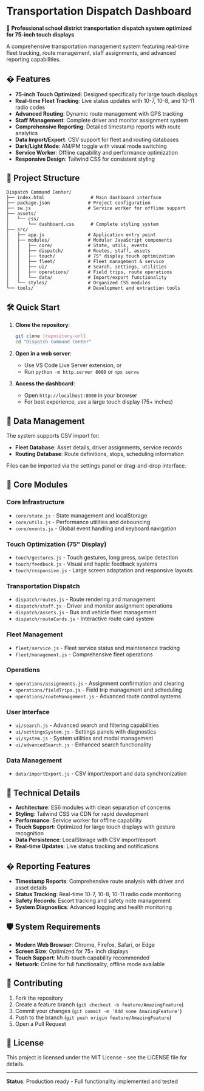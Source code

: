 # Transportation Dispatch Dashboard

🚌 **Professional school district transportation dispatch system optimized for 75-inch touch displays**

A comprehensive transportation management system featuring real-time fleet tracking, route management, staff assignments, and advanced reporting capabilities.

## � Features

- **75-inch Touch Optimized**: Designed specifically for large touch displays
- **Real-time Fleet Tracking**: Live status updates with 10-7, 10-8, and 10-11 radio codes
- **Advanced Routing**: Dynamic route management with GPS tracking
- **Staff Management**: Complete driver and monitor assignment system
- **Comprehensive Reporting**: Detailed timestamp reports with route analytics
- **Data Import/Export**: CSV support for fleet and routing databases
- **Dark/Light Mode**: AM/PM toggle with visual mode switching
- **Service Worker**: Offline capability and performance optimization
- **Responsive Design**: Tailwind CSS for consistent styling

## 📁 Project Structure

```
Dispatch Command Center/
├── index.html                 # Main dashboard interface
├── package.json              # Project configuration
├── sw.js                     # Service worker for offline support
├── assets/
│   └── css/
│       └── dashboard.css      # Complete styling system
├── src/
│   ├── app.js                # Application entry point
│   ├── modules/              # Modular JavaScript components
│   │   ├── core/             # State, utils, events
│   │   ├── dispatch/         # Routes, staff, assets
│   │   ├── touch/            # 75" display touch optimization
│   │   ├── fleet/            # Fleet management & service
│   │   ├── ui/               # Search, settings, utilities
│   │   ├── operations/       # Field trips, route operations
│   │   └── data/             # Import/export functionality
│   └── styles/               # Organized CSS modules
└── tools/                    # Development and extraction tools
```

## 🛠️ Quick Start

1. **Clone the repository**:
   ```bash
   git clone [repository-url]
   cd "Dispatch Command Center"
   ```

2. **Open in a web server**:
   - Use VS Code Live Server extension, or
   - Run `python -m http.server 8000` or `npx serve`

3. **Access the dashboard**:
   - Open `http://localhost:8000` in your browser
   - For best experience, use a large touch display (75+ inches)

## 💾 Data Management

The system supports CSV import for:
- **Fleet Database**: Asset details, driver assignments, service records
- **Routing Database**: Route definitions, stops, scheduling information

Files can be imported via the settings panel or drag-and-drop interface.

## 🎯 Core Modules

### **Core Infrastructure**
- `core/state.js` - State management and localStorage
- `core/utils.js` - Performance utilities and debouncing
- `core/events.js` - Global event handling and keyboard navigation

### **Touch Optimization (75" Display)**
- `touch/gestures.js` - Touch gestures, long press, swipe detection
- `touch/feedback.js` - Visual and haptic feedback systems
- `touch/responsive.js` - Large screen adaptation and responsive layouts

### **Transportation Dispatch**
- `dispatch/routes.js` - Route rendering and management
- `dispatch/staff.js` - Driver and monitor assignment operations  
- `dispatch/assets.js` - Bus and vehicle fleet management
- `dispatch/routeCards.js` - Interactive route card system

### **Fleet Management**
- `fleet/service.js` - Fleet service status and maintenance tracking
- `fleet/management.js` - Comprehensive fleet operations

### **Operations**
- `operations/assignments.js` - Assignment confirmation and clearing
- `operations/fieldTrips.js` - Field trip management and scheduling
- `operations/routeManagement.js` - Advanced route control systems

### **User Interface**
- `ui/search.js` - Advanced search and filtering capabilities
- `ui/settingsSystem.js` - Settings panels with diagnostics
- `ui/system.js` - System utilities and modal management
- `ui/advancedSearch.js` - Enhanced search functionality

### **Data Management**
- `data/importExport.js` - CSV import/export and data synchronization

## 🔧 Technical Details

- **Architecture**: ES6 modules with clean separation of concerns
- **Styling**: Tailwind CSS via CDN for rapid development
- **Performance**: Service worker for offline capability
- **Touch Support**: Optimized for large touch displays with gesture recognition
- **Data Persistence**: LocalStorage with CSV import/export
- **Real-time Updates**: Live status tracking and notifications

## � Reporting Features

- **Timestamp Reports**: Comprehensive route analysis with driver and asset details
- **Status Tracking**: Real-time 10-7, 10-8, 10-11 radio code monitoring  
- **Safety Records**: Escort tracking and safety note management
- **System Diagnostics**: Advanced logging and health monitoring

## 🛡️ System Requirements

- **Modern Web Browser**: Chrome, Firefox, Safari, or Edge
- **Screen Size**: Optimized for 75+ inch displays
- **Touch Support**: Multi-touch capability recommended
- **Network**: Online for full functionality, offline mode available

## 🤝 Contributing

1. Fork the repository
2. Create a feature branch (`git checkout -b feature/AmazingFeature`)
3. Commit your changes (`git commit -m 'Add some AmazingFeature'`)
4. Push to the branch (`git push origin feature/AmazingFeature`)
5. Open a Pull Request

## 📝 License

This project is licensed under the MIT License - see the LICENSE file for details.

---

**Status**: Production ready - Full functionality implemented and tested
